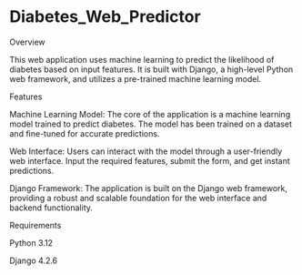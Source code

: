 # Diabetes_Web_Predictor

Overview

This web application uses machine learning to predict the likelihood of diabetes based on input features. It is built with Django, a high-level Python web framework, and utilizes a pre-trained machine learning model.

Features

Machine Learning Model: The core of the application is a machine learning model trained to predict diabetes. The model has been trained on a dataset and fine-tuned for accurate predictions.

Web Interface: Users can interact with the model through a user-friendly web interface. Input the required features, submit the form, and get instant predictions.

Django Framework: The application is built on the Django web framework, providing a robust and scalable foundation for the web interface and backend functionality.

Requirements

Python 3.12

Django 4.2.6
